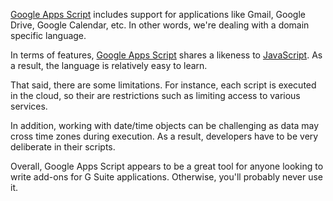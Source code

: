 [Google Apps Script][1] includes support for applications like Gmail, Google Drive,
Google Calendar, etc. In other words, we're dealing with a domain specific language.

In terms of features, [Google Apps Script][1] shares a likeness to [JavaScript][2].
As a result, the language is relatively easy to learn.

That said, there are some limitations. For instance, each script is executed in
the cloud, so their are restrictions such as limiting access to various services.

In addition, working with date/time objects can be challenging as data may cross
time zones during execution. As a result, developers have to be very deliberate
in their scripts.

Overall, Google Apps Script appears to be a great tool for anyone looking to
write add-ons for G Suite applications. Otherwise, you'll probably never use it.

[1]: https://en.wikipedia.org/wiki/Google_Apps_Script
[2]: https://en.wikipedia.org/wiki/JavaScript
